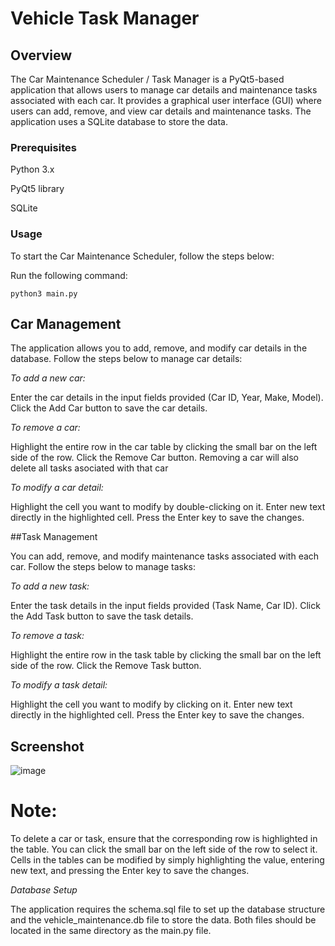 # Vehicle Task Manager

## Overview

The Car Maintenance Scheduler / Task Manager is a PyQt5-based application that allows users to manage car details and maintenance tasks associated with each car. It provides a graphical user interface (GUI) where users can add, remove, and view car details and maintenance tasks. The application uses a SQLite database to store the data.




### Prerequisites
Python 3.x

PyQt5 library

SQLite






### Usage


To start the Car Maintenance Scheduler, follow the steps below:

Run the following command:

``` python3 main.py ```


## Car Management

The application allows you to add, remove, and modify car details in the database. Follow the steps below to manage car details:


*To add a new car:*


Enter the car details in the input fields provided (Car ID, Year, Make, Model).
Click the Add Car button to save the car details.



*To remove a car:*

Highlight the entire row in the car table by clicking the small bar on the left side of the row.
Click the Remove Car button. Removing a car will also delete all tasks asociated with that car



*To modify a car detail:*

Highlight the cell you want to modify by double-clicking on it.
Enter new text directly in the highlighted cell.
Press the Enter key to save the changes.




##Task Management


You can add, remove, and modify maintenance tasks associated with each car. Follow the steps below to manage tasks:

*To add a new task:*

Enter the task details in the input fields provided (Task Name, Car ID).
Click the Add Task button to save the task details.


*To remove a task:*

Highlight the entire row in the task table by clicking the small bar on the left side of the row.
Click the Remove Task button.


*To modify a task detail:*

Highlight the cell you want to modify by clicking on it.
Enter new text directly in the highlighted cell.
Press the Enter key to save the changes.

## Screenshot




![image](https://github.com/DancesWithDobes/vehicle_task_manager/assets/69741804/105a9c46-114a-4a7c-89ee-a4ceb9476092)


# Note:

To delete a car or task, ensure that the corresponding row is highlighted in the table. You can click the small bar on the left side of the row to select it.
Cells in the tables can be modified by simply highlighting the value, entering new text, and pressing the Enter key to save the changes.


*Database Setup*

The application requires the schema.sql file to set up the database structure and the vehicle_maintenance.db file to store the data. Both files should be located in the same directory as the main.py file.


